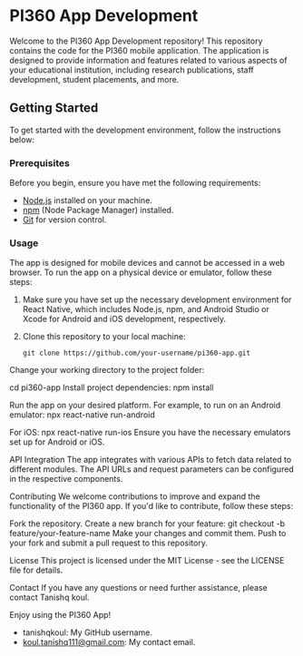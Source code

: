 # PI360 App Development
Welcome to the PI360 App Development repository! This repository contains the code for the PI360 mobile application. The application is designed to provide information and features related to various aspects of your educational institution, including research publications, staff development, student placements, and more.

## Getting Started

To get started with the development environment, follow the instructions below:

### Prerequisites

Before you begin, ensure you have met the following requirements:

- [Node.js](https://nodejs.org/) installed on your machine.
- [npm](https://www.npmjs.com/) (Node Package Manager) installed.
- [Git](https://git-scm.com/) for version control.


### Usage

The app is designed for mobile devices and cannot be accessed in a web browser. To run the app on a physical device or emulator, follow these steps:

1. Make sure you have set up the necessary development environment for React Native, which includes Node.js, npm, and Android Studio or Xcode for Android and iOS development, respectively.

2. Clone this repository to your local machine:

   ```shell
   git clone https://github.com/your-username/pi360-app.git
Change your working directory to the project folder:

cd pi360-app
Install project dependencies:
npm install

Run the app on your desired platform. For example, to run on an Android emulator:
npx react-native run-android

For iOS:
npx react-native run-ios
Ensure you have the necessary emulators set up for Android or iOS.



API Integration
The app integrates with various APIs to fetch data related to different modules. The API URLs and request parameters can be configured in the respective components.

Contributing
We welcome contributions to improve and expand the functionality of the PI360 app. If you'd like to contribute, follow these steps:

Fork the repository.
Create a new branch for your feature: git checkout -b feature/your-feature-name
Make your changes and commit them.
Push to your fork and submit a pull request to this repository.

License
This project is licensed under the MIT License - see the LICENSE file for details.

Contact
If you have any questions or need further assistance, please contact Tanishq koul.

Enjoy using the PI360 App!


- tanishqkoul: My GitHub username.
- koul.tanishq111@gmail.com: My contact email.
